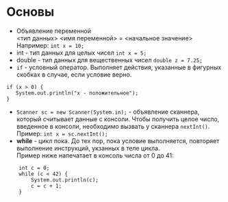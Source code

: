 # Основы

* Объявление переменной\
<тип данных> <имя переменной> = <начальное значение>\
Например: `int x = 10;`
* int - тип данных для целых чисел
`int x = 5;`
* double - тип данных для вещественных чисел
`double z = 7.25;`
* `if` - условный оператор. Выполняет действия,
указанные в фигурных скобках в случае, если
условие верно.
```
if (x > 0) {
   System.out.println("x - положительное"); 
}
```
* `Scanner sc = new Scanner(System.in);` - объявление
сканнера, который считывает данные с консоли.
Чтобы получить целое число, введенное в консоли,
необходимо вызвать у сканнера `nextInt()`. Пример:
`int x = sc.nextInt();`
* **while** - цикл пока. До тех пор, пока условие
выполняется, повторяет выполнение инструкций,
укзанных в теле цикла.\
Пример ниже напечатает в консоль числа от 0
до 41:
```
    int c = 0;
    while (c < 42) {
        System.out.println(c);
        c = c + 1;
    }
```